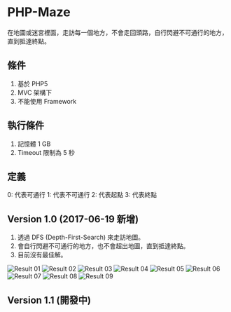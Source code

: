 # PHP-Maze
在地圖或迷宮裡面，走訪每一個地方，不會走回頭路，自行閃避不可通行的地方，直到抵達終點。

## 條件
1. 基於 PHP5
2. MVC 架構下
3. 不能使用 Framework

## 執行條件
1. 記憶體 1 GB
2. Timeout 限制為 5 秒

## 定義
0: 代表可通行
1: 代表不可通行
2: 代表起點
3: 代表終點

## Version 1.0 (2017-06-19 新增)
1. 透過 DFS (Depth-First-Search) 來走訪地圖。
2. 會自行閃避不可通行的地方，也不會超出地圖，直到抵達終點。
3. 目前沒有最佳解。

![Result 01](https://github.com/telunyang/PHP-Maze/blob/master/images/01.png)
![Result 02](https://github.com/telunyang/PHP-Maze/blob/master/images/02.png)
![Result 03](https://github.com/telunyang/PHP-Maze/blob/master/images/03.png)
![Result 04](https://github.com/telunyang/PHP-Maze/blob/master/images/04.png)
![Result 05](https://github.com/telunyang/PHP-Maze/blob/master/images/05.png)
![Result 06](https://github.com/telunyang/PHP-Maze/blob/master/images/06.png)
![Result 07](https://github.com/telunyang/PHP-Maze/blob/master/images/07.png)
![Result 08](https://github.com/telunyang/PHP-Maze/blob/master/images/08.png)
![Result 09](https://github.com/telunyang/PHP-Maze/blob/master/images/09.png)

## Version 1.1 (開發中)